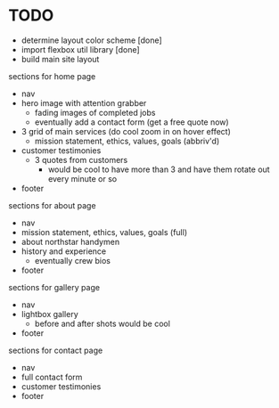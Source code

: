 # TODO

- determine layout color scheme [done]
- import flexbox util library [done]
- build main site layout

sections for home page

- nav
- hero image with attention grabber
  - fading images of completed jobs
  - eventually add a contact form (get a free quote now)
- 3 grid of main services (do cool zoom in on hover effect)
  - mission statement, ethics, values, goals (abbriv'd)
- customer testimonies
  - 3 quotes from customers
    - would be cool to have more than 3 and have them rotate out every minute or so
- footer

sections for about page

- nav
- mission statement, ethics, values, goals (full)
- about northstar handymen
- history and experience
  - eventually crew bios
- footer

sections for gallery page

- nav
- lightbox gallery
  - before and after shots would be cool
- footer

sections for contact page

- nav
- full contact form
- customer testimonies
- footer
